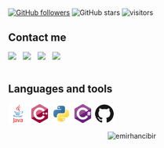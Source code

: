 
#
[![GitHub followers](https://img.shields.io/github/followers/emirhancibir?style=social)](https://github.com/emirhancibir?tab=followers)
![GitHub stars](https://img.shields.io/github/stars/emirhancibir?style=social)
![visitors](https://img.shields.io/badge/dynamic/json?color=informational&label=Profile%20views&query=value&url=https%3A%2F%2Fapi.countapi.xyz%2Fhit%2Femirhancibir.emirhancibir%2Freadme)

## Contact me
<p>
  <a href="mailto:emirhancibir@gmail.com"><img width="30px" align="left" src="https://cdn.jsdelivr.net/npm/simple-icons@v3/icons/gmail.svg" /></a>
  <a href="mailto:emirhancibir@hotmail.com"><img width="30px" align="left" src="https://cdn.jsdelivr.net/npm/simple-icons@v3/icons/microsoftoutlook.svg" /></a>
  <a href="https://linkedin.com/in/emirhancibir/"><img width="30px" align="left" src="https://cdn.jsdelivr.net/npm/simple-icons@v3/icons/linkedin.svg" /></a>
  <a href="https://www.instagram.com/emirhancibir/"><img width="30px" align="left" src="https://cdn.jsdelivr.net/npm/simple-icons@v3/icons/instagram.svg" /></a>
</p>

<br />
<br />

## Languages and tools
<p align="left">
  <img src="https://raw.githubusercontent.com/devicons/devicon/master/icons/java/java-original-wordmark.svg" width="40" height="40" />
  <img src="https://raw.githubusercontent.com/devicons/devicon/00f02ef57fb7601fd1ddcc2fe6fe670fef3ae3e4/icons/cplusplus/cplusplus-original.svg" width="40" height="40" />
  <img src="https://raw.githubusercontent.com/devicons/devicon/master/icons/python/python-original.svg" width="40" height="40" />
  <img src="https://raw.githubusercontent.com/devicons/devicon/master/icons//csharp/csharp-original.svg" width="40" height="40" />
  <img src="https://raw.githubusercontent.com/devicons/devicon/master/icons/github/github-original.svg" width="40" height="40" />


</p>

<p align="center">
  <img src="https://github-readme-stats.vercel.app/api/top-langs?username=emirhancibir&show_icons=true&locale=en&layout=compact" alt="emirhancibir" />
</p>
